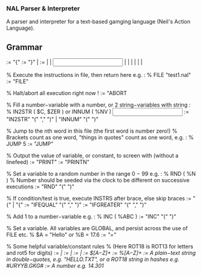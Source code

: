 ### NAL Parser & Interpreter

A parser and interpreter for a text-based gamging language (Neil's Action Language).

## Grammar

<PROGRAM> := "{" <INSTRS>
<INSTRS> := "}" | <INSTRUCT> <INSTRS>
<INSTRUCT> := <FILE> | <ABORT> | <INPUT> | <IFCOND> | <INC> | <SET> |
<JUMP> | <PRINT> | <RND>
  
% Execute the instructions in file, then return here e.g. :
% FILE "test1.nal"
<FILE> := "FILE" <STRCON>
  
% Halt/abort all execution right now !
<ABORT> := "ABORT
  
% Fill a number−variable with a number, or 2 string−variables with string :
% IN2STR ( $C, $ZER ) or INNUM ( %NV )
<INPUT> := "IN2STR" "(" <STRVAR> "," <STRVAR> ")" | "INNUM" "(" <NUMVAR> ")"
  
% Jump to the nth word in this file (the first word is number zero!)
% Brackets count as one word, "things in quotes" count as one word, e.g. :
% JUMP 5
<JUMP> := "JUMP" <NUMCON>
  
% Output the value of variable, or constant, to screen with (without a linefeed)
<PRINT> := "PRINT" <VARCON>
<PRINTN> := "PRINTN" <VARCON>
  
% Set a variable to a random number in the range 0 − 99 e.g. :
% RND ( %N )
% Number should be seeded via the clock to be different on successive executions
<RND> := "RND" "(" <NUMVAR> ")"
  
% If condition/test is true, execute INSTRS after brace, else skip braces
<IFCOND> := <IFEQUAL> "{" <INSTRS> | <IFGREATER> "{" <INSTRS>
<IFEQUAL> := "IFEQUAL" "(" <VARCON> "," <VARCON> ")"
<IFGREATER> := "IFGREATER" "(" <VARCON> "," <VARCON> ")"
  
% Add 1 to a number−variable e.g. :
% INC ( %ABC )
<INC> := "INC" "(" <NUMVAR> ")"
  
% Set a variable. All variables are GLOBAL, and persist across the use of FILE etc.
% $A = "Hello" or %B = 17.6
<SET> := <VAR> "=" <VARCON>
  
% Some helpful variable/constant rules
% (Here ROT18 is ROT13 for letters and rot5 for digits)
<VARCON> := <VAR> | <CON>
<VAR> := <STRVAR> | <NUMVAR>
<CON> := <STRCON> | <NUMCON>
<STRVAR> := $[A−Z]+
<NUMVAR> := %[A−Z]+
<STRCON> := A plain−text string in double−quotes, e.g. "HELLO.TXT",
or a ROT18 string in hashes e.g. #URYYB.GKG#
<NUMCON> := A number e.g. 14.301
